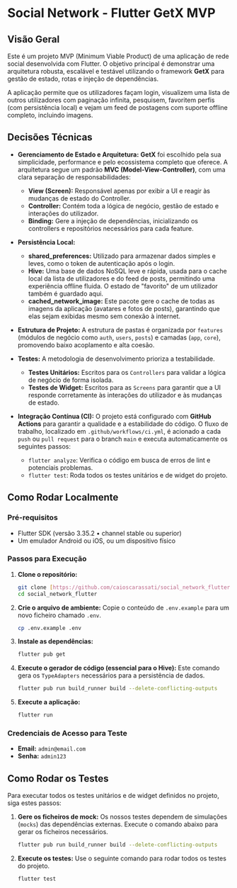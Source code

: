 # Social Network - Flutter GetX MVP

## Visão Geral

Este é um projeto MVP (Minimum Viable Product) de uma aplicação de rede social desenvolvida com Flutter. O objetivo principal é demonstrar uma arquitetura robusta, escalável e testável utilizando o framework **GetX** para gestão de estado, rotas e injeção de dependências.

A aplicação permite que os utilizadores façam login, visualizem uma lista de outros utilizadores com paginação infinita, pesquisem, favoritem perfis (com persistência local) e vejam um feed de postagens com suporte offline completo, incluindo imagens.

## Decisões Técnicas

-   **Gerenciamento de Estado e Arquitetura:** **GetX** foi escolhido pela sua simplicidade, performance e pelo ecossistema completo que oferece. A arquitetura segue um padrão **MVC (Model-View-Controller)**, com uma clara separação de responsabilidades:
    -   **View (Screen):** Responsável apenas por exibir a UI e reagir às mudanças de estado do Controller.
    -   **Controller:** Contém toda a lógica de negócio, gestão de estado e interações do utilizador.
    -   **Binding:** Gere a injeção de dependências, inicializando os controllers e repositórios necessários para cada feature.

-   **Persistência Local:**
    -   **shared_preferences:** Utilizado para armazenar dados simples e leves, como o token de autenticação após o login.
    -   **Hive:** Uma base de dados NoSQL leve e rápida, usada para o cache local da lista de utilizadores e do feed de posts, permitindo uma experiência offline fluida. O estado de "favorito" de um utilizador também é guardado aqui.
    -   **cached_network_image:** Este pacote gere o cache de todas as imagens da aplicação (avatares e fotos de posts), garantindo que elas sejam exibidas mesmo sem conexão à internet.

-   **Estrutura de Projeto:** A estrutura de pastas é organizada por `features` (módulos de negócio como `auth`, `users`, `posts`) e camadas (`app`, `core`), promovendo baixo acoplamento e alta coesão.

-   **Testes:** A metodologia de desenvolvimento prioriza a testabilidade.
    -   **Testes Unitários:** Escritos para os `Controllers` para validar a lógica de negócio de forma isolada.
    -   **Testes de Widget:** Escritos para as `Screens` para garantir que a UI responde corretamente às interações do utilizador e às mudanças de estado.

-   **Integração Contínua (CI):** O projeto está configurado com **GitHub Actions** para garantir a qualidade e a estabilidade do código. O fluxo de trabalho, localizado em `.github/workflows/ci.yml`, é acionado a cada `push` ou `pull request` para o branch `main` e executa automaticamente os seguintes passos:
    -   `flutter analyze`: Verifica o código em busca de erros de lint e potenciais problemas.
    -   `flutter test`: Roda todos os testes unitários e de widget do projeto.

## Como Rodar Localmente

### Pré-requisitos

-   Flutter SDK (versão 3.35.2 • channel stable ou superior)
-   Um emulador Android ou iOS, ou um dispositivo físico

### Passos para Execução

1.  **Clone o repositório:**
    ```bash
    git clone [https://github.com/caioscarassati/social_network_flutter.git](https://github.com/caioscarassati/social_network_flutter.git)
    cd social_network_flutter
    ```

2.  **Crie o arquivo de ambiente:**
    Copie o conteúdo de `.env.example` para um novo ficheiro chamado `.env`.
    ```bash
    cp .env.example .env
    ```

3.  **Instale as dependências:**
    ```bash
    flutter pub get
    ```

4.  **Execute o gerador de código (essencial para o Hive):**
    Este comando gera os `TypeAdapters` necessários para a persistência de dados.
    ```bash
    flutter pub run build_runner build --delete-conflicting-outputs
    ```

5.  **Execute a aplicação:**
    ```bash
    flutter run
    ```

### Credenciais de Acesso para Teste
-   **Email:** `admin@email.com`
-   **Senha:** `admin123`


## Como Rodar os Testes

Para executar todos os testes unitários e de widget definidos no projeto, siga estes passos:

1.  **Gere os ficheiros de mock:**
    Os nossos testes dependem de simulações (`mocks`) das dependências externas. Execute o comando abaixo para gerar os ficheiros necessários.
    ```bash
    flutter pub run build_runner build --delete-conflicting-outputs
    ```

2.  **Execute os testes:**
    Use o seguinte comando para rodar todos os testes do projeto.
    ```bash
    flutter test
    ```

